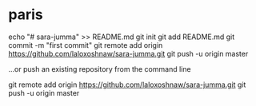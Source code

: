 # paris
echo "# sara-jumma" >> README.md
git init
git add README.md
git commit -m "first commit"
git remote add origin https://github.com/laloxoshnaw/sara-jumma.git
git push -u origin master
                
…or push an existing repository from the command line

git remote add origin https://github.com/laloxoshnaw/sara-jumma.git
git push -u origin master
